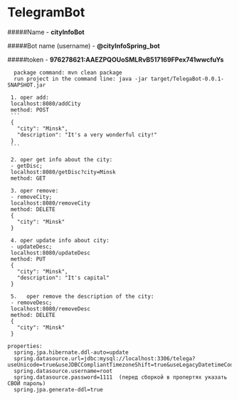 # TelegramBot

  #####Name - **cityInfoBot**
      
  #####Bot name (username) - **@cityInfoSpring_bot** 
  
  #####token - **976278621:AAEZPQOUoSMLRvB517169FPex741wwcfuYs**
  
      package command: mvn clean package
      run project in the command line: java -jar target/TelegaBot-0.0.1-SNAPSHOT.jar
  
     1. oper add:	
     localhost:8080/addCity
     method: POST 
     ```
     {
       "city": "Minsk",
       "description": "It's a very wonderful city!"
     }
     ```
    
     2. oper get info about the city:
     - getDisc;
     localhost:8080/getDisc?city=Minsk
     method: GET
     
     3. oper remove:
     - removeCity;
     localhost:8080/removeCity
     method: DELETE
     {
       "city": "Minsk"
     }
      
     4. oper update info about city:
     - updateDesc;
     localhost:8080/updateDesc
     method: PUT
     {
       "city": "Minsk",
       "description": "It's capital"
     }
      
     5.   oper remove the description of the city:
     - removeDesc;
     localhost:8080/removeDesc
     method: DELETE
     {
       "city": "Minsk"
     }
    
    properties:
      spring.jpa.hibernate.ddl-auto=update
      spring.datasource.url=jdbc:mysql://localhost:3306/telega?useUnicode=true&useJDBCCompliantTimezoneShift=true&useLegacyDatetimeCode=false&serverTimezone=UTC
      spring.datasource.username=root
      spring.datasource.password=1111  (перед сборкой в пропертях указать СВОЙ пароль)
      spring.jpa.generate-ddl=true
